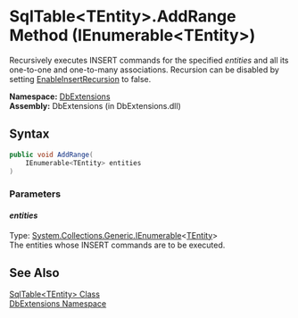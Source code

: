 SqlTable&lt;TEntity>.AddRange Method (IEnumerable&lt;TEntity>)
==============================================================
Recursively executes INSERT commands for the specified *entities* and all its one-to-one and one-to-many associations. Recursion can be disabled by setting [EnableInsertRecursion][1] to false.

**Namespace:** [DbExtensions][2]  
**Assembly:** DbExtensions (in DbExtensions.dll)

Syntax
------

```csharp
public void AddRange(
	IEnumerable<TEntity> entities
)
```

### Parameters

#### *entities*
Type: [System.Collections.Generic.IEnumerable][3]&lt;[TEntity][4]>  
The entities whose INSERT commands are to be executed.


See Also
--------
[SqlTable&lt;TEntity> Class][4]  
[DbExtensions Namespace][2]  

[1]: ../DatabaseConfiguration/EnableInsertRecursion.md
[2]: ../README.md
[3]: http://msdn.microsoft.com/en-us/library/9eekhta0
[4]: README.md